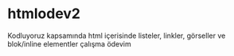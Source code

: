 # htmlodev2
Kodluyoruz kapsamında html içerisinde listeler, linkler, görseller ve blok/inline elementler çalışma ödevim
